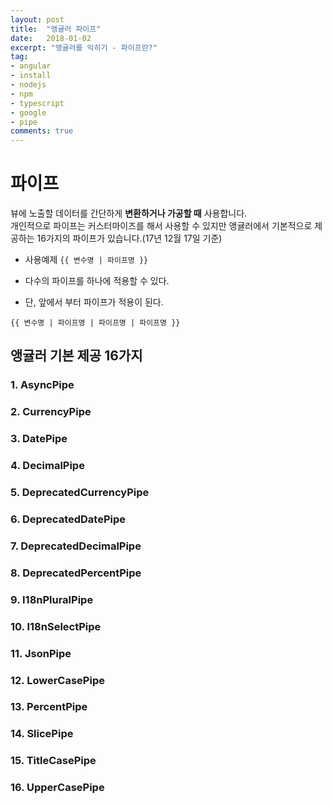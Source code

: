 ```yaml
---
layout: post
title:  "앵귤러 파이프"
date:   2018-01-02
excerpt: "앵귤러를 익히기 - 파이프란?"
tag:
- angular
- install
- nodejs
- npm
- typescript
- google
- pipe
comments: true
---
```

파이프
===
뷰에 노출할 데이터를 간단하게 **변환하거나 가공할 때** 사용합니다.<br>
개인적으로 파이프는 커스터마이즈를 해서 사용할 수 있지만 앵귤러에서 기본적으로 제공하는 16가지의 파이프가 있습니다.(17년 12월 17일 기준)


 - 사용예제
 <code>{{ 변수명 | 파이프명 }}</code>

- 다수의 파이프를 하나에 적용할 수 있다.
- 단, 앞에서 부터 파이프가 적용이 된다.

 <code>{{ 변수명 | 파이프명 | 파이프명 | 파이프명 }}</code>


## 앵귤러 기본 제공 16가지
### 1. AsyncPipe
### 2. CurrencyPipe
### 3. DatePipe
### 4. DecimalPipe
### 5. DeprecatedCurrencyPipe
### 6. DeprecatedDatePipe
### 7. DeprecatedDecimalPipe
### 8. DeprecatedPercentPipe
### 9. I18nPluralPipe
### 10. I18nSelectPipe
### 11. JsonPipe
### 12. LowerCasePipe
### 13. PercentPipe
### 14. SlicePipe
### 15. TitleCasePipe
### 16. UpperCasePipe
